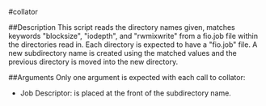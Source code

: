 #collator

##Description 
This script reads the directory names given, matches keywords
"blocksize", "iodepth", and "rwmixwrite" from a fio.job file within the 
directories read in.  Each directory is expected to have a "fio.job" file.
A new subdirectory name is created using the matched values and the previous
directory is moved into the new directory.

##Arguments
Only one argument is expected with each call to collator:
  * Job Descriptor: is placed at the front of the subdirectory name.
